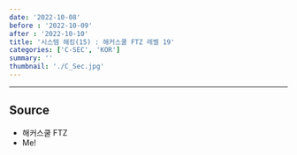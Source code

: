 ```yaml
---
date: '2022-10-08'
before : '2022-10-09'
after : '2022-10-10'
title: '시스템 해킹(15) : 해커스쿨 FTZ 레벨 19'
categories: ['C-SEC', 'KOR']
summary: ''
thumbnail: './C_Sec.jpg'
---
```

---
## Source

- 해커스쿨 FTZ
- Me!
